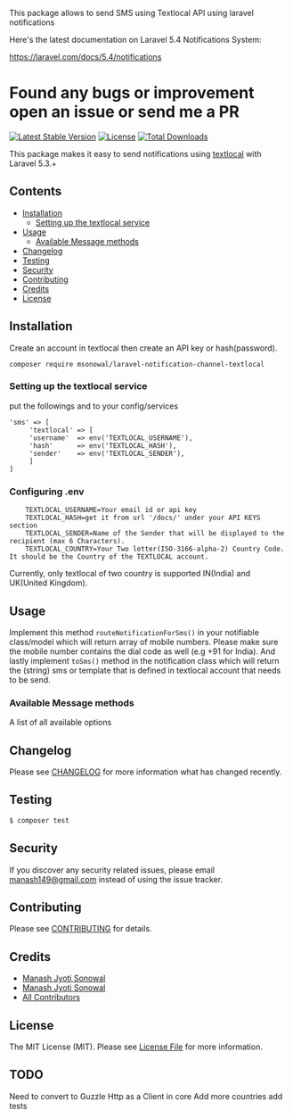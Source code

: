 This package allows to send SMS using Textlocal API using laravel notifications

Here's the latest documentation on Laravel 5.4 Notifications System: 

https://laravel.com/docs/5.4/notifications

# Found any bugs or improvement open an issue or send me a PR

[![Latest Stable Version](https://poser.pugx.org/msonowal/laravel-notification-channel-textlocal/v/stable)](https://packagist.org/packages/msonowal/laravel-notification-channel-textlocal)
[![License](https://poser.pugx.org/msonowal/laravel-notification-channel-textlocal/license)](https://packagist.org/packages/msonowal/laravel-notification-channel-textlocal)
[![Total Downloads](https://poser.pugx.org/msonowal/laravel-notification-channel-textlocal/downloads)](https://packagist.org/packages/msonowal/laravel-notification-channel-textlocal)

This package makes it easy to send notifications using [textlocal](https://www.textlocal.in/) with Laravel 5.3.+



## Contents

- [Installation](#installation)
	- [Setting up the textlocal service](#setting-up-the-textlocal-service)
- [Usage](#usage)
	- [Available Message methods](#available-message-methods)
- [Changelog](#changelog)
- [Testing](#testing)
- [Security](#security)
- [Contributing](#contributing)
- [Credits](#credits)
- [License](#license)


## Installation

Create an account in textlocal then create an API key or hash(password).

`composer require msonowal/laravel-notification-channel-textlocal`

### Setting up the textlocal service

put the followings and to your config/services
```
'sms' => [
     'textlocal' => [
	 'username'  => env('TEXTLOCAL_USERNAME'),
	 'hash'      => env('TEXTLOCAL_HASH'),
	 'sender'    => env('TEXTLOCAL_SENDER'),
     ]
]
```
### Configuring .env 
```
    TEXTLOCAL_USERNAME=Your email id or api key
    TEXTLOCAL_HASH=get it from url '/docs/' under your API KEYS section
    TEXTLOCAL_SENDER=Name of the Sender that will be displayed to the recipient (max 6 Characters).
    TEXTLOCAL_COUNTRY=Your Two letter(ISO-3166-alpha-2) Country Code. It should be the Country of the TEXTLOCAL account.
```

Currently, only textlocal of two country is supported IN(India) and UK(United Kingdom). 

## Usage

Implement this method `routeNotificationForSms()` in your notifiable class/model which will return array of mobile numbers. Please make sure the mobile number contains the dial code as well (e.g +91 for India). And lastly implement `toSms()` method in the notification class which will return the (string) sms or template that is defined in textlocal account that needs to be send.

### Available Message methods

A list of all available options

## Changelog

Please see [CHANGELOG](CHANGELOG.md) for more information what has changed recently.

## Testing

``` bash
$ composer test
```

## Security

If you discover any security related issues, please email manash149@gmail.com instead of using the issue tracker.

## Contributing

Please see [CONTRIBUTING](CONTRIBUTING.md) for details.

## Credits

- [Manash Jyoti Sonowal](https://github.com/msonowal)
- [Manash Jyoti Sonowal](https://github.com/tomonsoejang)
- [All Contributors](../../contributors)

## License

The MIT License (MIT). Please see [License File](LICENSE.md) for more information.

## TODO
Need to convert to Guzzle Http as a Client in core
Add more countries
add tests
